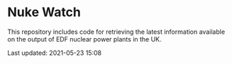 # Nuke Watch

This repository includes code for retrieving the latest information available on the output of EDF nuclear power plants in the UK.

Last updated: 2021-05-23 15:08